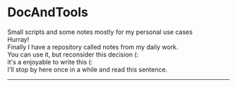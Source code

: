 # DocAndTools
Small scripts and some notes mostly for my personal use cases<br>
Hurray!<br>
Finally I have a repository called notes from my daily work.<br>
You can use it, but reconsider this decision (: <br>
it's a enjoyable to write this (: <br>
I'll stop by here once in a while and read this sentence.

---
